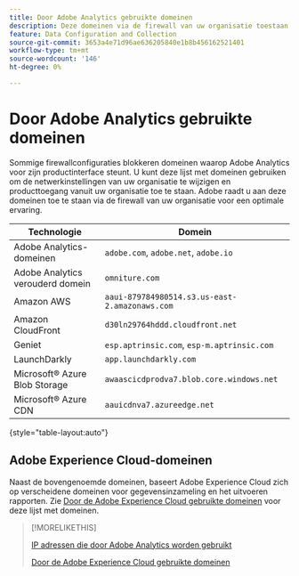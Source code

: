 ```yaml
---
title: Door Adobe Analytics gebruikte domeinen
description: Deze domeinen via de firewall van uw organisatie toestaan voor een optimale ervaring met Adobe Analytics.
feature: Data Configuration and Collection
source-git-commit: 3653a4e71d96ae636205840e1b8b456162521401
workflow-type: tm+mt
source-wordcount: '146'
ht-degree: 0%

---
```


# Door Adobe Analytics gebruikte domeinen

Sommige firewallconfiguraties blokkeren domeinen waarop Adobe Analytics voor zijn productinterface steunt. U kunt deze lijst met domeinen gebruiken om de netwerkinstellingen van uw organisatie te wijzigen en producttoegang vanuit uw organisatie toe te staan. Adobe raadt u aan deze domeinen toe te staan via de firewall van uw organisatie voor een optimale ervaring.

| Technologie | Domein |
| --- | --- |
| Adobe Analytics-domeinen | `adobe.com`, `adobe.net`, `adobe.io` |
| Adobe Analytics verouderd domein | `omniture.com` |
| Amazon AWS | `aaui-879784980514.s3.us-east-2.amazonaws.com` |
| Amazon CloudFront | `d30ln29764hddd.cloudfront.net` |
| Geniet | `esp.aptrinsic.com`, `esp-m.aptrinsic.com` |
| LaunchDarkly | `app.launchdarkly.com` |
| Microsoft® Azure Blob Storage | `awaascicdprodva7.blob.core.windows.net` |
| Microsoft® Azure CDN | `aauicdnva7.azureedge.net` |

{style="table-layout:auto"}

## Adobe Experience Cloud-domeinen

Naast de bovengenoemde domeinen, baseert Adobe Experience Cloud zich op verscheidene domeinen voor gegevensinzameling en het uitvoeren rapporten. Zie [Door de Adobe Experience Cloud gebruikte domeinen](https://experienceleague.adobe.com/nl/docs/core-services/interface/data-collection/domains) voor deze lijst met domeinen.

>[!MORELIKETHIS]
>
>[IP adressen die door Adobe Analytics worden gebruikt](ip-addresses.md)
>
>[Door de Adobe Experience Cloud gebruikte domeinen](https://experienceleague.adobe.com/nl/docs/core-services/interface/data-collection/domains)
